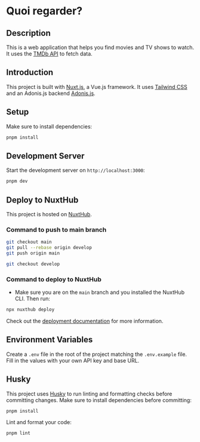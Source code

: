 # Quoi regarder?

## Description

This is a web application that helps you find movies and TV shows to watch. It uses
the [TMDb API](https://www.themoviedb.org/documentation/api) to fetch data.

## Introduction

This project is built with [Nuxt.js](https://nuxtjs.org/), a Vue.js framework. It
uses [Tailwind CSS](https://tailwindcss.com/) and an Adonis.js backend [Adonis.js](https://adonisjs.com/).

## Setup

Make sure to install dependencies:

```bash
pnpm install
```

## Development Server

Start the development server on `http://localhost:3000`:

```bash
pnpm dev
```

## Deploy to NuxtHub

This project is hosted on [NuxtHub](https://admin.hub.nuxt.com/).

### Command to push to main branch

```bash
git checkout main
git pull --rebase origin develop
git push origin main

git checkout develop
```

### Command to deploy to NuxtHub

- Make sure you are on the `main` branch and you installed the NuxtHub CLI. Then run:

```bash
npx nuxthub deploy
```

Check out the [deployment documentation](https://nuxt.com/docs/getting-started/deployment) for more information.

## Environment Variables

Create a `.env` file in the root of the project matching the `.env.example` file. Fill in the values with your own API
key and base URL.

## Husky

This project uses [Husky](https://typicode.github.io/husky) to run linting and formatting checks before committing
changes. Make sure to install dependencies before committing:

```bash
pnpm install
```

Lint and format your code:

```bash
pnpm lint
```
